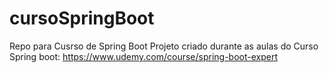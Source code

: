 # cursoSpringBoot
Repo para Cusrso de Spring Boot
Projeto criado durante as aulas do Curso Spring boot:
https://www.udemy.com/course/spring-boot-expert

